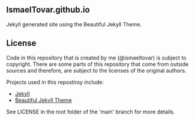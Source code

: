 ## IsmaelTovar.github.io

Jekyll generated site using the Beautiful Jekyll Theme.

## License

Code in this repository that is created by me (@ismaeltovar) is subject to copyright. There are some parts of this repository that come from outside sources and therefore, are subject to the licenses of the original authors.

Projects used in this repostiroy include:

- [Jekyll](https://github.com/jekyll/jekyll)
- [Beautiful Jekyll Theme](https://github.com/daattali/beautiful-jekyll)

See LICENSE in the root folder of the 'main' branch for more details.
